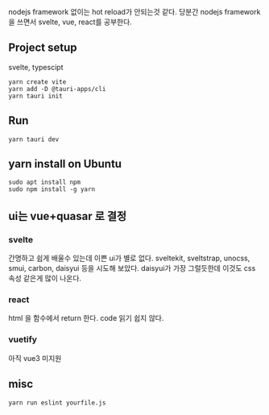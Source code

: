 nodejs framework 없이는 hot reload가 안되는것 같다.
당분간 nodejs framework을 쓰면서 svelte, vue, react를 공부한다.

## Project setup

svelte, typescipt

```
yarn create vite
yarn add -D @tauri-apps/cli
yarn tauri init
```

## Run

```
yarn tauri dev

```

## yarn install on Ubuntu

```
sudo apt install npm
sudo npm install -g yarn
```

## ui는 vue+quasar 로 결정

### svelte

간명하고 쉽게 배울수 있는데 이쁜 ui가 별로 없다.
sveltekit, sveltstrap, unocss, smui, carbon, daisyui 등을 시도해 보았다.
daisyui가 가장 그럴듯한데 이것도 css 속성 같은게 많이 나온다.

### react

html 을 함수에서 return 한다. code 읽기 쉽지 않다.

### vuetify

아직 vue3 미지원

## misc

```
yarn run eslint yourfile.js
```


